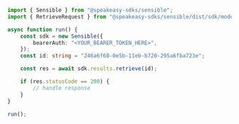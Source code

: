 <!-- Start SDK Example Usage [usage] -->
```typescript
import { Sensible } from "@speakeasy-sdks/sensible";
import { RetrieveRequest } from "@speakeasy-sdks/sensible/dist/sdk/models/operations";

async function run() {
    const sdk = new Sensible({
        bearerAuth: "<YOUR_BEARER_TOKEN_HERE>",
    });
    const id: string = "246a6f60-0e5b-11eb-b720-295a6fba723e";

    const res = await sdk.results.retrieve(id);

    if (res.statusCode == 200) {
        // handle response
    }
}

run();

```
<!-- End SDK Example Usage [usage] -->